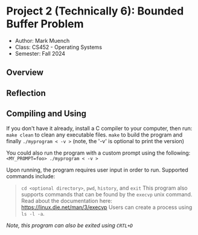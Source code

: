 # Project 2 (Technically 6): Bounded Buffer Problem

* Author: Mark Muench
* Class: CS452 - Operating Systems
* Semester: Fall 2024

## Overview

## Reflection

## Compiling and Using

If you don't have it already, install a C compiler to your computer, then run:
`make clean` to clean any executable files.
`make` to build the program
and finally `./myprogram < -v >` (note, the '-v' is optional to print the version)

You could also run the program with a custom prompt using the following:
`<MY_PROMPT=foo> ./myprogram < -v >`

Upon running, the program requires user input in order to run.
Supported commands include:
> `cd <optional directory>`, `pwd`, `history`, and `exit`
> This program also supports commands that can be found by the `execvp` unix command.
Read about the documentation here: https://linux.die.net/man/3/execvp
> Users can create a process using `ls -l -a`.

_Note, this program can also be exited using `CRTL+D`_

